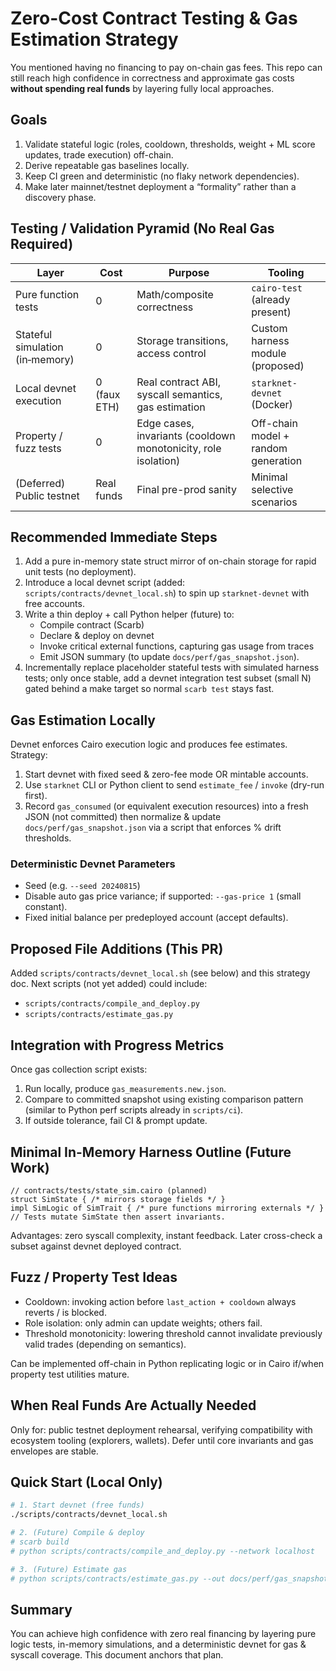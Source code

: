 # Zero-Cost Contract Testing & Gas Estimation Strategy

You mentioned having no financing to pay on-chain gas fees. This repo can still reach high confidence in correctness and approximate gas costs **without spending real funds** by layering fully local approaches.

## Goals

1. Validate stateful logic (roles, cooldown, thresholds, weight + ML score updates, trade execution) off-chain.
2. Derive repeatable gas baselines locally.
3. Keep CI green and deterministic (no flaky network dependencies).
4. Make later mainnet/testnet deployment a “formality” rather than a discovery phase.

## Testing / Validation Pyramid (No Real Gas Required)

| Layer                           | Cost         | Purpose                                                        | Tooling                             |
| ------------------------------- | ------------ | -------------------------------------------------------------- | ----------------------------------- |
| Pure function tests             | 0            | Math/composite correctness                                     | `cairo-test` (already present)      |
| Stateful simulation (in‑memory) | 0            | Storage transitions, access control                            | Custom harness module (proposed)    |
| Local devnet execution          | 0 (faux ETH) | Real contract ABI, syscall semantics, gas estimation           | `starknet-devnet` (Docker)          |
| Property / fuzz tests           | 0            | Edge cases, invariants (cooldown monotonicity, role isolation) | Off-chain model + random generation |
| (Deferred) Public testnet       | Real funds   | Final pre-prod sanity                                          | Minimal selective scenarios         |

## Recommended Immediate Steps

1. Add a pure in-memory state struct mirror of on-chain storage for rapid unit tests (no deployment).
2. Introduce a local devnet script (added: `scripts/contracts/devnet_local.sh`) to spin up `starknet-devnet` with free accounts.
3. Write a thin deploy + call Python helper (future) to:
   - Compile contract (Scarb)
   - Declare & deploy on devnet
   - Invoke critical external functions, capturing gas usage from traces
   - Emit JSON summary (to update `docs/perf/gas_snapshot.json`).
4. Incrementally replace placeholder stateful tests with simulated harness tests; only once stable, add a devnet integration test subset (small N) gated behind a make target so normal `scarb test` stays fast.

## Gas Estimation Locally

Devnet enforces Cairo execution logic and produces fee estimates. Strategy:

1. Start devnet with fixed seed & zero-fee mode OR mintable accounts.
2. Use `starknet` CLI or Python client to send `estimate_fee` / `invoke` (dry-run first).
3. Record `gas_consumed` (or equivalent execution resources) into a fresh JSON (not committed) then normalize & update `docs/perf/gas_snapshot.json` via a script that enforces % drift thresholds.

### Deterministic Devnet Parameters

- Seed (e.g. `--seed 20240815`)
- Disable auto gas price variance; if supported: `--gas-price 1` (small constant).
- Fixed initial balance per predeployed account (accept defaults).

## Proposed File Additions (This PR)

Added `scripts/contracts/devnet_local.sh` (see below) and this strategy doc. Next scripts (not yet added) could include:

- `scripts/contracts/compile_and_deploy.py`
- `scripts/contracts/estimate_gas.py`

## Integration with Progress Metrics

Once gas collection script exists:

1. Run locally, produce `gas_measurements.new.json`.
2. Compare to committed snapshot using existing comparison pattern (similar to Python perf scripts already in `scripts/ci`).
3. If outside tolerance, fail CI & prompt update.

## Minimal In-Memory Harness Outline (Future Work)

```cairo
// contracts/tests/state_sim.cairo (planned)
struct SimState { /* mirrors storage fields */ }
impl SimLogic of SimTrait { /* pure functions mirroring externals */ }
// Tests mutate SimState then assert invariants.
```

Advantages: zero syscall complexity, instant feedback. Later cross-check a subset against devnet deployed contract.

## Fuzz / Property Test Ideas

- Cooldown: invoking action before `last_action + cooldown` always reverts / is blocked.
- Role isolation: only admin can update weights; others fail.
- Threshold monotonicity: lowering threshold cannot invalidate previously valid trades (depending on semantics).

Can be implemented off-chain in Python replicating logic or in Cairo if/when property test utilities mature.

## When Real Funds Are Actually Needed

Only for: public testnet deployment rehearsal, verifying compatibility with ecosystem tooling (explorers, wallets). Defer until core invariants and gas envelopes are stable.

## Quick Start (Local Only)

```bash
# 1. Start devnet (free funds)
./scripts/contracts/devnet_local.sh

# 2. (Future) Compile & deploy
# scarb build
# python scripts/contracts/compile_and_deploy.py --network localhost

# 3. (Future) Estimate gas
# python scripts/contracts/estimate_gas.py --out docs/perf/gas_snapshot.json
```

## Summary

You can achieve high confidence with zero real financing by layering pure logic tests, in-memory simulations, and a deterministic devnet for gas & syscall coverage. This document anchors that plan.
